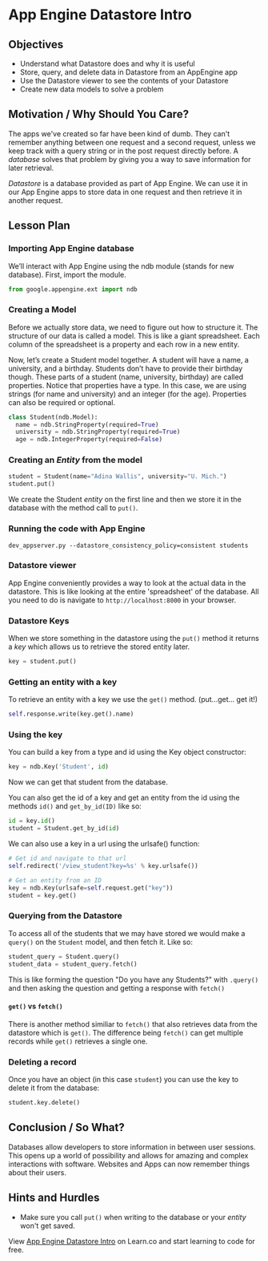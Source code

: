 

# App Engine Datastore Intro

## Objectives

+ Understand what Datastore does and why it is useful
+ Store, query, and delete data in Datastore from an AppEngine app
+ Use the Datastore viewer to see the contents of your Datastore
+ Create new data models to solve a problem

## Motivation / Why Should You Care?

The apps we've created so far have been kind of dumb. They can't remember anything between one request and a second request, unless we keep track with a query string or in the post request directly before. A *database* solves that problem by giving you a way to save information for later retrieval.

*Datastore* is a database provided as part of App Engine. We can use it in our App Engine apps to store data in one request and then retrieve it in another request.

## Lesson Plan

### Importing App Engine database

We’ll interact with App Engine using the ndb module (stands for new database). First, import the module.

```python
from google.appengine.ext import ndb
```

### Creating a Model

Before we actually store data, we need to figure out how to structure it. The structure of our data is called a model. This is like a giant spreadsheet. Each column of the spreadsheet is a property and each row in a new entity.

Now, let’s create a Student model together. A student will have a name, a university, and a birthday. Students don’t have to provide their birthday though. These parts of a student (name, university, birthday) are called properties. Notice that properties have a type. In this case, we are using strings (for name and university) and an integer (for the age). Properties can also be required or optional.

```python
class Student(ndb.Model):
  name = ndb.StringProperty(required=True)
  university = ndb.StringProperty(required=True)
  age = ndb.IntegerProperty(required=False)
```

### Creating an *Entity* from the model

```python
student = Student(name="Adina Wallis", university="U. Mich.")
student.put()
```

We create the Student *entity* on the first line and then we store it in the database with the method call to `put()`.

### Running the code with App Engine

```
dev_appserver.py --datastore_consistency_policy=consistent students
```

### Datastore viewer

App Engine conveniently provides a way to look at the actual data in the datastore.  This is like looking at the entire 'spreadsheet' of the database. All you need to do is navigate to `http://localhost:8000` in your browser.

### Datastore Keys

When we store something in the datastore using the `put()` method it returns a *key* which allows us to retrieve the stored entity later.

```python
key = student.put()
```

### Getting an entity with a key

To retrieve an entity with a key we use the `get()` method. (put...get... get it!)

```python
self.response.write(key.get().name)
```

### Using the key

You can build a key from a type and id using the Key object constructor:

```python
key = ndb.Key('Student', id)
```

Now we can get that student from the database.

You can also get the id of a key and get an entity from the id using the methods `id()` and `get_by_id(ID)` like so:

```python
id = key.id()
student = Student.get_by_id(id)
```

We can also use a key in a url using the urlsafe() function:

```python
# Get id and navigate to that url
self.redirect('/view_student?key=%s' % key.urlsafe())

# Get an entity from an ID
key = ndb.Key(urlsafe=self.request.get("key"))
student = key.get()
```

### Querying from the Datastore

To access all of the students that we may have stored we would make a `query()` on the `Student` model, and then fetch it. Like so:

```python
student_query = Student.query()
student_data = student_query.fetch()
```

This is like forming the question "Do you have any Students?" with `.query()` and then asking the question and getting a response with `fetch()`

#### `get()` vs `fetch()`

There is another method similiar to `fetch()` that also retrieves data from the datastore which is `get()`.  The difference being `fetch()` can get multiple records while `get()` retrieves a single one.

### Deleting a record

Once you have an object (in this case `student`) you can use the key to delete it from the database:

```python
student.key.delete()
```

## Conclusion / So What?

Databases allow developers to store information in between user sessions. This opens up a world of possibility and allows for amazing and complex interactions with software. Websites and Apps can now remember things about their users.

## Hints and Hurdles

+ Make sure you call `put()` when writing to the database or your *entity* won't get saved.

<p data-visibility='hidden'>View <a href='https://learn.co/lessons/cssi-8.2-appengine-datastore-intro' title='App Engine Datastore Intro'>App Engine Datastore Intro</a> on Learn.co and start learning to code for free.</p>
